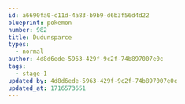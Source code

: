 ```yaml
---
id: a6690fa0-c11d-4a83-b9b9-d6b3f56d4d22
blueprint: pokemon
number: 982
title: Dudunsparce
types:
  - normal
author: 4d8d6ede-5963-429f-9c2f-74b897007e0c
tags:
  - stage-1
updated_by: 4d8d6ede-5963-429f-9c2f-74b897007e0c
updated_at: 1716573651
---
```

